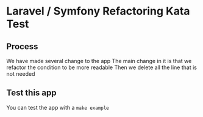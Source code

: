 # Laravel / Symfony Refactoring Kata Test

## Process
We have made several change to the app
The main change in it is that we refactor the condition to be more readable
Then we delete all the line that is not needed 
## Test this app
You can test the app with a `make example`

